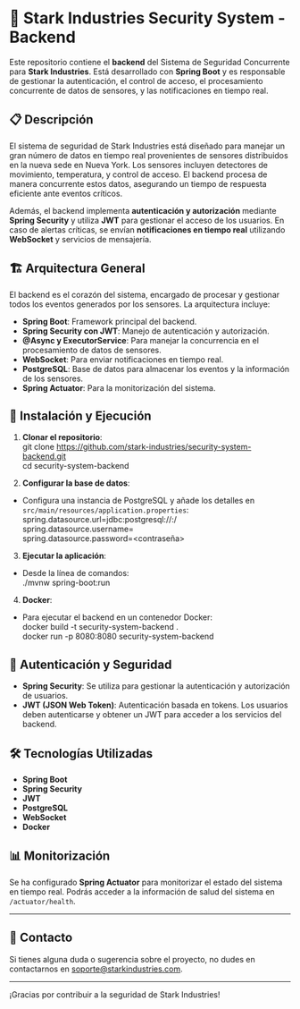 # 🔐 Stark Industries Security System - Backend

Este repositorio contiene el **backend** del Sistema de Seguridad Concurrente para **Stark Industries**. Está desarrollado con **Spring Boot** y es responsable de gestionar la autenticación, el control de acceso, el procesamiento concurrente de datos de sensores, y las notificaciones en tiempo real.

## 📋 Descripción

El sistema de seguridad de Stark Industries está diseñado para manejar un gran número de datos en tiempo real provenientes de sensores distribuidos en la nueva sede en Nueva York. Los sensores incluyen detectores de movimiento, temperatura, y control de acceso. El backend procesa de manera concurrente estos datos, asegurando un tiempo de respuesta eficiente ante eventos críticos.

Además, el backend implementa **autenticación y autorización** mediante **Spring Security** y utiliza **JWT** para gestionar el acceso de los usuarios. En caso de alertas críticas, se envían **notificaciones en tiempo real** utilizando **WebSocket** y servicios de mensajería.

## 🏗️ Arquitectura General

El backend es el corazón del sistema, encargado de procesar y gestionar todos los eventos generados por los sensores. La arquitectura incluye:

- **Spring Boot**: Framework principal del backend.  
- **Spring Security con JWT**: Manejo de autenticación y autorización.  
- **@Async y ExecutorService**: Para manejar la concurrencia en el procesamiento de datos de sensores.  
- **WebSocket**: Para enviar notificaciones en tiempo real.  
- **PostgreSQL**: Base de datos para almacenar los eventos y la información de los sensores.  
- **Spring Actuator**: Para la monitorización del sistema.  

## 🚀 Instalación y Ejecución

1. **Clonar el repositorio**:  
git clone https://github.com/stark-industries/security-system-backend.git  
cd security-system-backend  

2. **Configurar la base de datos**:  
- Configura una instancia de PostgreSQL y añade los detalles en `src/main/resources/application.properties`:  
spring.datasource.url=jdbc:postgresql://<host>:<port>/<database>  
spring.datasource.username=<usuario>  
spring.datasource.password=<contraseña>  

3. **Ejecutar la aplicación**:  
- Desde la línea de comandos:  
./mvnw spring-boot:run  

4. **Docker**:  
- Para ejecutar el backend en un contenedor Docker:  
docker build -t security-system-backend .  
docker run -p 8080:8080 security-system-backend  

## 🔑 Autenticación y Seguridad

- **Spring Security**: Se utiliza para gestionar la autenticación y autorización de usuarios.  
- **JWT (JSON Web Token)**: Autenticación basada en tokens. Los usuarios deben autenticarse y obtener un JWT para acceder a los servicios del backend.

## 🛠️ Tecnologías Utilizadas

- **Spring Boot**  
- **Spring Security**  
- **JWT**  
- **PostgreSQL**  
- **WebSocket**  
- **Docker**  

## 📊 Monitorización

Se ha configurado **Spring Actuator** para monitorizar el estado del sistema en tiempo real. Podrás acceder a la información de salud del sistema en `/actuator/health`.

---

## 📧 Contacto

Si tienes alguna duda o sugerencia sobre el proyecto, no dudes en contactarnos en soporte@starkindustries.com.

---

¡Gracias por contribuir a la seguridad de Stark Industries!
